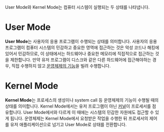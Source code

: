 User Mode와 Kernel Mode는 컴퓨터 시스템이 실행되는 두 상태를 나타냅니다. 
# User Mode
**User Mode**는 사용자의 응용 프로그램이 수행되는 상태를 의미합니다. 사용자의 응용프로그램이 컴퓨터 시스템의 민감하고 중요한 영역에 접근하는 것은 악성 코드나 해킹에 있어서 민감하므로, 이 상태에서는 하드웨어나 중요한 메모리에 직접적으로 접근하는 것을 제한합니다. 만약 유저 프로그램이 디스크와 같은 다른 하드웨어에 접근해야하는 경우, 직접 수행하지 않고 [운영체제의 기능](System%20call.md)을 빌려 수행합니다. 

# Kernel Mode
**Kernel Mode**는 프로세스의 생성이나 system call 등 운영체제의 기능이 수행될 때의 상태를 의미합니다. Kernel Mode에서는 유저 프로그램이 아닌 [커널](Kernel)이 프로세서를 점유합니다. User Mode에서와 다르게 이 때에는 시스템의 민감한 자원에도 접근할 수 있게 됩니다. 운영체제는 Kernel Mode에서 요청받은 작업을 수행한 뒤 프로세서의 제어를 유저 애플리케이션으로 넘기고 User Mode로 상태를 전환합니다.